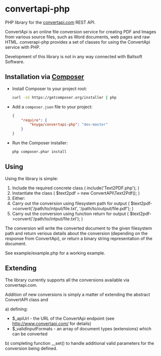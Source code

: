 convertapi-php
==============

  PHP library for the [convertapi.com](http://www.convertapi.com) REST API.

ConvertApi is an online file conversion service for creating PDF and Images from various source files, such as Word documents, web pages and raw HTML. converapi-php provides a set of classes for using the ConvertApi service with PHP.

Development of this library is not in any way connected with Baltsoft Software.

Installation via [Composer](http://getcomposer.org/)
-----

 * Install Composer to your project root:
    ```bash
    curl -sS https://getcomposer.org/installer | php
    ```

 * Add a `composer.json` file to your project:
    ```json
    {
        "require": {
            "knyga/convertapi-php": "dev-master"
        }
    }
    ```

 * Run the Composer installer:
    ```bash
    php composer.phar install
    ```

Using
-----

Using the library is simple:

1. Include the required concrete class ( include('Text2PDF.php'); )
2. Instantiate the class ( $text2pdf = new ConvertAPI\Text2Pdf(); )
3. Either:
  1. Carry out the conversion using filesystem path for output ( $text2pdf->convert('/path/to/intput/file.txt', '/path/to/output/file.pdf'); )
  2. Carry out the conversion using function return for output ( $text2pdf->convert('/path/to/intput/file.txt'); )

The conversion will write the converted document to the given filesystem path and return verious details about the conversion (depending on the response from ConvertApi), or return a binary string representation of the document.

See example/example.php for a working example.

Extending
---------

The library currently supports all the conversions available via convertapi.com.

Addition of new conversions is simply a matter of extending the abstract ConvertAPI class and

a) defining:
* $_apiUrl - the URL of the ConvertApi endpoint (see http://www.convertapi.com/ for details)
* $_validInputFormats - an array of document types (extensions) which can be converted

b) completing function __set() to handle additional valid parameters for the conversion being defined.
